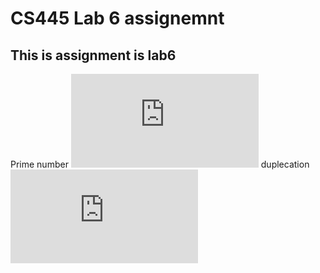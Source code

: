 # CS445 Lab 6 assignemnt 

## This is assignment is lab6


Prime number
![primeAsyc.js](https://github.com/gakalu/CS445---Lab/blob/main/lab6/primeA.js)
duplecation
![duplicationAsyc.js](https://github.com/gakalu/CS445---Lab/blob/main/lab6/duplicateB.js)
